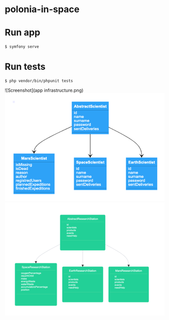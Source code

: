 # polonia-in-space

# Run app
```
$ symfony serve
```
# Run tests
```
$ php vendor/bin/phpunit tests
```
![Screenshot](app infrastructure.png)
![Screenshot](scientists.png)
![Screenshot](researchstations.png)
